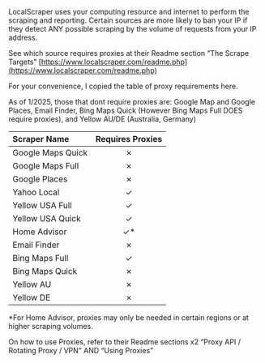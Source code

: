 LocalScraper uses your computing resource and internet to perform the scraping and reporting. Certain sources are more likely to ban your IP if they detect ANY possible scraping by the volume of requests from your IP address.

See which source requires proxies at their Readme section “The Scrape Targets”
[https://www.localscraper.com/readme.php](https://www.localscraper.com/readme.php)  

For your convenience, I copied the table of proxy requirements here.

As of 1/2025, those that dont require proxies are: 
Google Map and Google Places, Email Finder, Bing Maps Quick (However Bing Maps Full DOES require proxies), and Yellow AU/DE (Australia, Germany)

| **Scraper Name**  | **Requires Proxies** |
| :---------------- | :------------------: |
| Google Maps Quick |          ✗           |
| Google Maps Full  |          ✗           |
| Google Places     |          ✗           |
| Yahoo Local       |          ✓           |
| Yellow USA Full   |          ✓           |
| Yellow USA Quick  |          ✓           |
| Home Advisor      |          ✓*          |
| Email Finder      |          ✗           |
| Bing Maps Full    |          ✓           |
| Bing Maps Quick   |          ✗           |
| Yellow AU         |          ✗           |
| Yellow DE         |          ✗           |
\*For Home Advisor, proxies may only be needed in certain regions or at higher scraping volumes.

On how to use Proxies, refer to their Readme sections x2 “Proxy API / Rotating Proxy / VPN” AND “Using Proxies”
